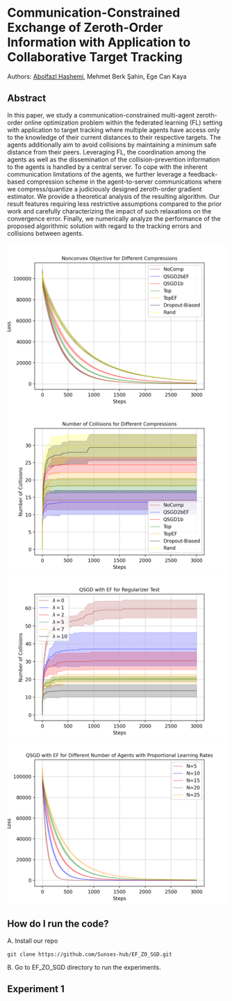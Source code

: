 # Communication-Constrained Exchange of Zeroth-Order Information with Application to Collaborative Target Tracking

Authors: [Abolfazl Hashemi](https://abolfazlh.github.io/), Mehmet Berk Şahin, Ege Can Kaya 

## Abstract

In this paper, we study a communication-constrained multi-agent zeroth-order online optimization problem within the federated learning (FL) setting with application to target tracking where multiple agents have access only to the knowledge of their current distances to their respective targets. The agents additionally aim to avoid collisions by maintaining a minimum safe distance from their peers. Leveraging FL, the coordination among the agents as well as the  dissemination of the collision-prevention information to the agents is handled by a central server. To cope with the inherent communication limitations of the agents, we further leverage a feedback-based compression scheme in the agent-to-server communications where we compress/quantize a judiciously designed zeroth-order gradient estimator. We provide a theoretical analysis of the resulting algorithm. Our result features requiring  less restrictive assumptions compared to the prior work and carefully characterizing the impact of such relaxations on the convergence error. Finally, we numerically analyze the performance of the proposed algorithmic solution with regard to the tracking errors and collisions between agents.

![](LossForDifferentComp.png) 
![](CollForCompressions.png)
![](QSDEFLamb.png)
![](QSGDEFN.png)

## How do I run the code? 

A. Install our repo 

```
git clone https://github.com/Sunses-hub/EF_ZO_SGD.git
```
B. Go to EF_ZO_SGD directory to run the experiments. 

## Experiment 1 

